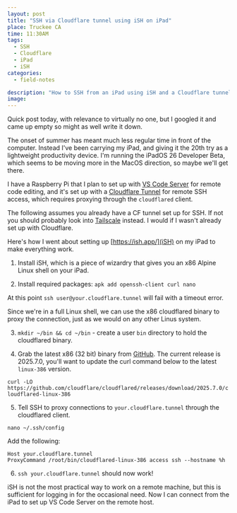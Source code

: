 ```yaml
---
layout: post
title: "SSH via Cloudflare tunnel using iSH on iPad"
place: Truckee CA
time: 11:30AM
tags:
  - SSH
  - Cloudflare
  - iPad
  - iSH
categories:
  - field-notes

description: "How to SSH from an iPad using iSH and a Cloudflare tunnel."
image: 
---
```


Quick post today, with relevance to virtually no one, but I googled it and came up empty so might as well write it down.

The onset of summer has meant much less regular time in front of the computer. Instead I've been carrying my iPad, and giving it the 20th try as a lightweight productivity device. I'm running the iPadOS 26 Developer Beta, which seems to be moving more in the MacOS direction, so maybe we'll get there.

I have a Raspberry Pi that I plan to set up with [VS Code Server](https://code.visualstudio.com/docs/remote/vscode-server) for remote code editing, and it's set up with a [Cloudflare Tunnel](https://developers.cloudflare.com/cloudflare-one/connections/connect-networks/) for remote SSH access, which requires proxying through the `cloudflared` client.

The following assumes you already have a CF tunnel set up for SSH. If not you should probably look into [Tailscale](https://tailscale.com/) instead. I would if I wasn't already set up with Cloudflare.

Here's how I went about setting up [https://ish.app/](iSH) on my iPad to make everything work.

1. Install iSH, which is a piece of wizardry that gives you an x86 Alpine Linux shell on your iPad.

2. Install required packages:
  `apk add openssh-client curl nano`

At this point `ssh user@your.cloudflare.tunnel` will fail with a timeout error.

Since we're in a full Linux shell, we can use the x86 cloudflared binary to proxy the connection, just as we would on any other Linus system.

3. `mkdir ~/bin && cd ~/bin` - create a user `bin` directory to hold the cloudflared binary.

4. Grab the latest x86 (32 bit) binary from [GitHub](https://github.com/cloudflare/cloudflared/releases). The current release is 2025.7.0, you'll want to update the curl command below to the latest `linux-386` version.
  
  `curl -LO https://github.com/cloudflare/cloudflared/releases/download/2025.7.0/cloudflared-linux-386`

5. Tell SSH to proxy connections to `your.cloudflare.tunnel` through the cloudflared client.
  
  `nano ~/.ssh/config`
  
  Add the following:
  
  ```
  Host your.cloudflare.tunnel
  ProxyCommand /root/bin/cloudflared-linux-386 access ssh --hostname %h
  ```

6. `ssh your.cloudflare.tunnel` should now work!

iSH is not the most practical way to work on a remote machine, but this is sufficient for logging in for the occasional need. Now I can connect from the iPad to set up VS Code Server on the remote host.